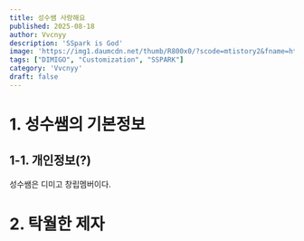 ```yaml
---
title: 성수쌤 사랑해요
published: 2025-08-18
author: Vvcnyy
description: 'SSpark is God'
image: 'https://img1.daumcdn.net/thumb/R800x0/?scode=mtistory2&fname=https%3A%2F%2Ft1.daumcdn.net%2Fcfile%2Ftistory%2F26053538586482B414'
tags: ["DIMIGO", "Customization", "SSPARK"]
category: 'Vvcnyy'
draft: false
---
```


# 1. 성수쌤의 기본정보

## 1-1. 개인정보(?)
성수쌤은 디미고 창립멤버이다.

# 2. 탁월한 제자